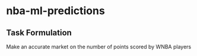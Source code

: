 # nba-ml-predictions

## Task Formulation
Make an accurate market on the number of points scored by WNBA players
